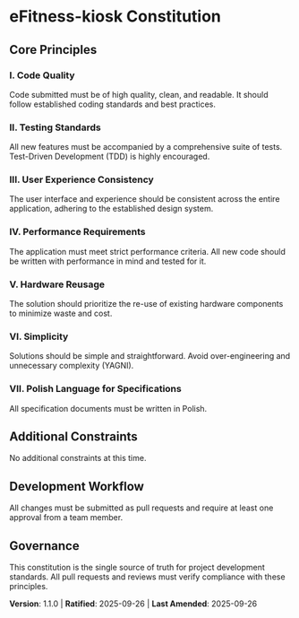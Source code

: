 <!--
Sync Impact Report:
- Version change: 1.0.0 → 1.1.0
- List of modified principles: None
- Added sections: Principle VII. Polish Language for Specifications
- Removed sections: None
- Templates requiring updates:
    - ✅ .specify/templates/plan-template.md
    - ✅ .specify/templates/spec-template.md
    - ✅ .specify/templates/tasks-template.md
- Follow-up TODOs: None
-->
# eFitness-kiosk Constitution

## Core Principles

### I. Code Quality
Code submitted must be of high quality, clean, and readable. It should follow established coding standards and best practices.

### II. Testing Standards
All new features must be accompanied by a comprehensive suite of tests. Test-Driven Development (TDD) is highly encouraged.

### III. User Experience Consistency
The user interface and experience should be consistent across the entire application, adhering to the established design system.

### IV. Performance Requirements
The application must meet strict performance criteria. All new code should be written with performance in mind and tested for it.

### V. Hardware Reusage
The solution should prioritize the re-use of existing hardware components to minimize waste and cost.

### VI. Simplicity
Solutions should be simple and straightforward. Avoid over-engineering and unnecessary complexity (YAGNI).

### VII. Polish Language for Specifications
All specification documents must be written in Polish.

## Additional Constraints

No additional constraints at this time.

## Development Workflow

All changes must be submitted as pull requests and require at least one approval from a team member.

## Governance

This constitution is the single source of truth for project development standards. All pull requests and reviews must verify compliance with these principles.

**Version**: 1.1.0 | **Ratified**: 2025-09-26 | **Last Amended**: 2025-09-26